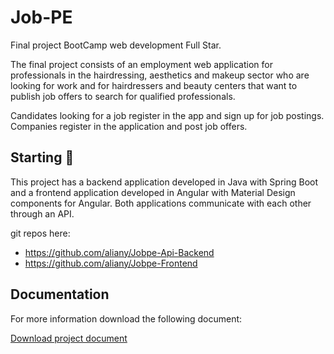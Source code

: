

# Job-PE
Final project BootCamp web development Full Star.

The final project consists of an employment web application for professionals in the hairdressing, aesthetics and makeup sector who are looking for work and for hairdressers and beauty centers that want to publish job offers to search for qualified professionals.


Candidates looking for a job register in the app and sign up for job postings.
Companies register in the application and post job offers.


## Starting 🚀

This project has a backend application developed in Java with Spring Boot and a frontend application developed in Angular with Material Design components for Angular. Both applications communicate with each other through an API.

git repos here:

* https://github.com/aliany/Jobpe-Api-Backend
* https://github.com/aliany/Jobpe-Frontend

## Documentation
For more information download the following document:

[Download project document](https://github.com/aliany/Final-Project-Ironhack-JobPe/raw/main/Poyecto%20final%20bootcamp%20development%20ironhack.pdf)
